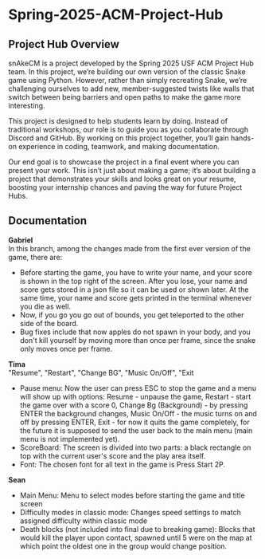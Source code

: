 # Spring-2025-ACM-Project-Hub
## Project Hub Overview

snAkeCM is a project developed by the Spring 2025 USF ACM Project Hub team. In this project, we’re building our own version of the classic Snake game using Python. However, rather than simply recreating Snake, we’re challenging ourselves to add new, member-suggested twists like walls that switch between being barriers and open paths to make the game more interesting.

This project is designed to help students learn by doing. Instead of traditional workshops, our role is to guide you as you collaborate through Discord and GitHub. By working on this project together, you’ll gain hands-on experience in coding, teamwork, and making documentation.

Our end goal is to showcase the project in a final event where you can present your work. This isn’t just about making a game; it’s about building a project that demonstrates your skills and looks great on your resume, boosting your internship chances and paving the way for future Project Hubs.

## Documentation

**Gabriel** <br />
In this branch, among the changes made from the first ever version of the game, there are:
- Before starting the game, you have to write your name, and your score is shown in the top right of the screen. After you lose, your name and score gets stored in a json file so it can be used or shown later. At the same time, your name and score gets printed in the terminal whenever you die as well.
- Now, if you go you go out of bounds, you get teleported to the other side of the board.
- Bug fixes include that now apples do not spawn in your body, and you don't kill yourself by moving more than once per frame, since the snake only moves once per frame.

**Tima** <br />
"Resume", "Restart", "Change BG", "Music On/Off", "Exit
- Pause menu: Now the user can press ESC to stop the game and a menu will show up with options: Resume - unpause the game, Restart - start the game over with a score 0, Change Bg (Background) - by pressing ENTER the background changes, Music On/Off - the music turns on and off by pressing ENTER, Exit - for now it quits the game completely, for the future it is supposed to send the user back to the main menu (main menu is not implemented yet).
- ScoreBoard: The screen is divided into two parts: a black rectangle on top with the current user's score and the play area itself.
- Font: The chosen font for all text in the game is Press Start 2P.

**Sean** <br />
- Main Menu: Menu to select modes before starting the game and title screen
- Difficulty modes in classic mode: Changes speed settings to match assigned difficulty within classic mode
- Death blocks (not included into final due to breaking game): Blocks that would kill the player upon contact, spawned until 5 were on the map at which point the oldest one in the group would change position.